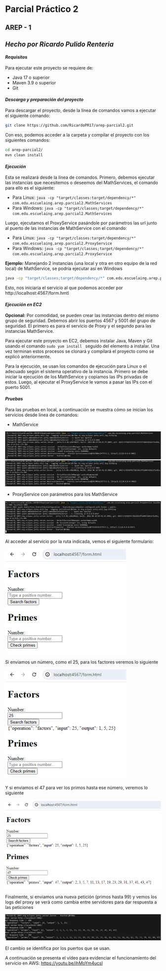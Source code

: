 # Parcial Práctico 2
## AREP - 1
## *Hecho por Ricardo Pulido Renteria*

#### *Requisitos*
Para ejecutar este proyecto se requiere de:
+ Java 17 o superior
+ Maven 3.9 o superior
+ Git

#### *Descarga y preparación del proyecto*
Para descargar el proyecto, desde la línea de comandos vamos a ejecutar el siguiente comando:
```bash
git clone https://github.com/RicardoPR17/arep-parcial2.git
```

Con eso, podemos acceder a la carpeta y compilar el proyecto con los siguientes comandos:
```bash
cd arep-parcial2/
mvn clean install
```

#### *Ejecución*

Esta se realizará desde la línea de comandos. Primero, debemos ejecutar las instancias que necesitemos o deseemos del MathServices, el comando para ello es el siguiente:
+ Para Linux: `java -cp "target/classes:target/dependency/*" com.edu.escuelaing.arep.parcial2.MathServices`
+ Para Windows: `java -cp "target/classes;target/dependency/*" com.edu.escuelaing.arep.parcial2.MathServices`

Luego, ejecutamos el ProxyService pasándole por parámetros las url junto al puerto de las instancias de MathService con el comando:

+ Para Linux: `java -cp "target/classes:target/dependency/*" com.edu.escuelaing.arep.parcial2.ProxyService`
+ Para Windows: `java -cp "target/classes;target/dependency/*" com.edu.escuelaing.arep.parcial2.ProxyService`

**Ejemplo:** Manejando 2 instancias (una local y otra en otro equipo de la red local) de MathService, se podría ejecutar así en Windows
```bash
java -cp "target/classes;target/dependency/*" com.edu.escuelaing.arep.parcial2.ProxyService localhost:5001 192.168.5.113:5001
```

Esto, nos iniciaría el servicio al que podemos acceder por http://localhost:4567/form.hmtl

#### *Ejecución en EC2*

**Opcional:** Por comodidad, se pueden crear las instancias dentro del mismo grupo de seguridad. Debemos abrir los puertos 4567 y 5001 del grupo de seguridad. El primero es para el servicio de Proxy y el segundo para las instancias MathService.

Para ejecutar este proyecto en EC2, debemos instalar Java, Maven y Git usando el comando `sudo yum install ` seguido del elemento a instalar. Una vez terminan estos procesos se clonará y compilará el proyecto como se explicó anteriormente.

Para la ejecución, se usan los comandos de ejecución para Linux o el adecuado según el sistema operativo de la instancia. Primero se debe iniciar la ejecución de los MathService y copiamos las IPs privadas de estos. Luego, al ejecutar el ProxyService le vamos a pasar las IPs con el puerto 5001.

#### *Pruebas*

Para las pruebas en local, a continuación se muestra cómo se inician los servicios desde línea de comandos:
+ MathService

![Math 1](math1.png)
![Math 2](math2.png)
+ ProxyService con parámetros para los MathService

![proxy](proxy.png)

Al acceder al servicio por la ruta indicada, vemos el siguiente formulario:

![form](form.png)

Si enviamos un número, como el 25, para los factores veremos lo siguiente

![factores](facts.png)

Y si enviamos el 47 para ver los primos hasta ese número, veremos lo siguiente

![primos](primos.png)

Finalmente, si enviamos una nueva petición (primos hasta 99) y vemos los logs del proxy se verá como cambia entre servidores para dar respuesta a las peticiones

![logs](logs.png)

El cambio se identifica por los puertos que se usan.

A continuación se presenta el vídeo para evidenciar el funcionamiento del servicio en AWS: https://youtu.be/ihMoYm4ucsI
